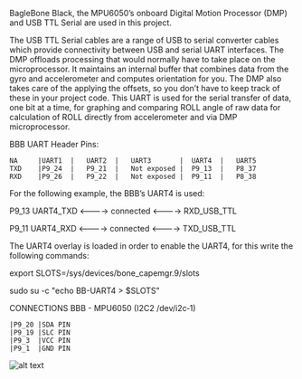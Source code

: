 BagleBone Black, the MPU6050’s onboard Digital Motion Processor (DMP) and USB TTL Serial are used in this project. 

The USB TTL Serial cables are a range of USB to serial converter cables which provide connectivity between USB and serial UART interfaces. The DMP offloads processing that would normally have to take place on the microprocessor. It maintains an internal buffer that combines data from the gyro and accelerometer and computes orientation for you. The DMP also takes care of the applying the offsets, so you don’t have to keep track of these in your project code. This UART is used for the serial transfer of data, one bit at a time, for graphing and comparing ROLL angle of raw data for calculation of ROLL directly from accelerometer and via DMP microprocessor. 

BBB UART Header Pins:

    NA     |UART1  |   UART2  |   UART3       |  UART4  |   UART5  
    TXD    |P9_24  |   P9_21  |   Not exposed |  P9_13  |   P8_37 
    RXD    |P9_26  |   P9_22  |   Not exposed |  P9_11  |   P8_38 

For the following example, the BBB’s UART4 is used:

P9_13 UART4_TXD  <----> connected <----> RXD_USB_TTL 

P9_11 UART4_RXD  <----> connected <----> TXD_USB_TTL 

The UART4 overlay is loaded in order to enable the UART4, for this write the following commands:

export SLOTS=/sys/devices/bone_capemgr.9/slots

sudo su -c "echo BB-UART4 > $SLOTS"

CONNECTIONS BBB - MPU6050 (I2C2 /dev/i2c‐1)

    |P9_20 |SDA PIN
    |P9_19 |SLC PIN 
    |P9_3  |VCC PIN
    |P9_1  |GND PIN
 
![alt text]()
